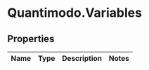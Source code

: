 # Quantimodo.Variables

## Properties
Name | Type | Description | Notes
------------ | ------------- | ------------- | -------------


